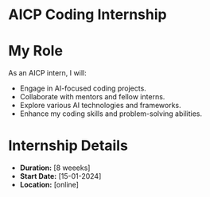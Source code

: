  # AICP Coding Internship
 # My Role
 As an AICP intern, I will:
- Engage in AI-focused coding projects.
- Collaborate with mentors and fellow interns.
- Explore various AI technologies and frameworks.
- Enhance my coding skills and problem-solving abilities.
# Internship Details
- **Duration:** [8 weeeks]
- **Start Date:** [15-01-2024]
- **Location:** [online]
